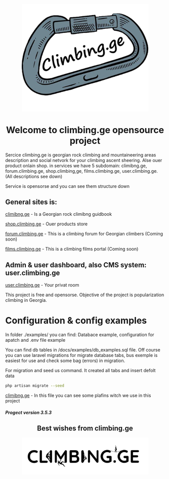 <p align="center"><img src="/public/images/site_img/site_logo/climibng,ge(becground).jpg" width="400"></p>
<h1 align="center">Welcome to climbing.ge opensource project</h1>

<p>Sercice climbing.ge is georgian rock climbing and mountaineering areas description and social netvork for your climbing ascent sheering. Alse ouer product onlain shop. in services we have 5 subdomain: climibng.ge, forum.climbing.ge, shop.climbing,ge, films.climbing.ge, user.climbing.ge. (All descriptions see down)</p>

<p>Service is opensorse and you can see them structure down</p>

<h2>General sites is:</h2>

[climibng.ge](/docs/GUIDBOOK.md) - Is a Georgian rock climibng guidbook

[shop.climbing,ge](/docs/SHOP.md) - Ouer products store

[forum.climbing.ge](/docs/FORUM.md) - This is a climbing forum for Georgian climbers (Coming soon)

[films.climbing.ge](/docs/FILMS.md) - This is a climbing films portal (Coming soon)


<h2>Admin & user dashboard, also CMS system: user.climbing.ge</h2>

[user.climbing.ge](/docs/USER_PAGE.md) - Your privat room

<p>This project is free and opensorse. Objective of the project is popularization climbing in Georgia.</p>

<h1>Configuration & config examples</h1>

<p>In folder ./examples/ you can find: Databace example, configuration for apatch and .env file example</p>

<p>You can find db tables in /docs/examples/db_examples.sql file. Off course you can use laravel migrations for migrate database tabs, bus exemple is easiest for use and check some bag (errors) in migration.</p>

<p>For migration and seed us command. It created all tabs and insert defolt data</p>

```bash
php artisan migrate --seed 
```

[climibng.ge](/docs/PLAGINS.md) - In this file you can see some plafins witch we use in this project

<!-- Ctrl+Shift+V - for demo test  -->

<h5>Progect version 3.5.3</h5>
<h2 align="center">Best wishes from climbing.ge</h2>
<p align="center"><img src="/public/images/site_img/site_logo/header logo(bacground).png" width="400"></p>